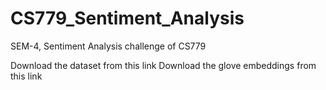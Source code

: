 # CS779_Sentiment_Analysis
SEM-4, Sentiment Analysis challenge of CS779

Download the dataset from this link
Download the glove embeddings from this link
